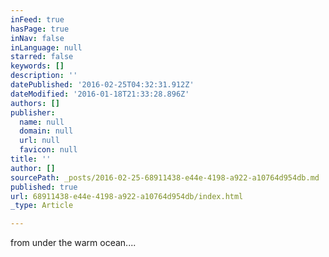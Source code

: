 ```yaml
---
inFeed: true
hasPage: true
inNav: false
inLanguage: null
starred: false
keywords: []
description: ''
datePublished: '2016-02-25T04:32:31.912Z'
dateModified: '2016-01-18T21:33:28.896Z'
authors: []
publisher:
  name: null
  domain: null
  url: null
  favicon: null
title: ''
author: []
sourcePath: _posts/2016-02-25-68911438-e44e-4198-a922-a10764d954db.md
published: true
url: 68911438-e44e-4198-a922-a10764d954db/index.html
_type: Article

---
```

from under the warm ocean....